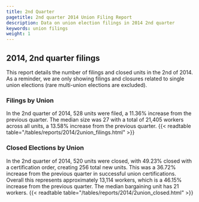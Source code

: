 ```yaml
---
title: 2nd Quarter 
pagetitle: 2nd quarter 2014 Union Filing Report
description: Data on union election filings in 2014 2nd quarter 
keywords: union filings
weight: 1
---
```


## 2014, 2nd quarter filings

This report details the number of filings and closed units in the 2nd of 2014. As a reminder, we are only showing filings and closures related to single union elections (rare multi-union elections are excluded).

### Filings by Union
In the 2nd quarter of 2014, 528 units were filed, a 11.36% increase from the previous quarter. The median size was 27 with a total of 21,405 workers across all units, a 13.58% increase from the previous quarter.
{{< readtable table="/tables/reports/2014/2union_filings.html" >}}

### Closed Elections by Union
In the 2nd quarter of 2014, 520 units were closed, with 49.23% closed with a certification order, creating 256 total new units. This was a 36.72% increase from the previous quarter in successful union certifications. Overall this represents approximately 13,114 workers, which is a 46.15% increase from the previous quarter. The median bargaining unit has 21 workers.
{{< readtable table="/tables/reports/2014/2union_closed.html" >}}

